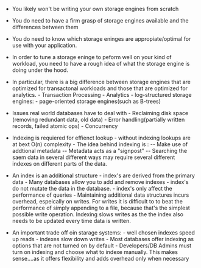 *   You likely won't be writing your own storage engines from scratch

*   You do need to have a firm grasp of storage engines available and the 
    differences between them
    
*   You do need to know which storage eninges are appropiate/optimal for use with 
    your application.
    
    
*   In order to tune a storage eninge to peform well on your kind of workload,
    you need to have a rough idea of what the storage engine is doing under the
    hood.
    
    
*   In particular, there is a big difference between storage
    engines that are optimized for transactonal workloads and those
    that are optimized for analytics.
        -   Transaction Processing
        -   Analytics
        -   log-structured storage engines:
        -   page-oriented storage engines(such as B-trees)
        
        
   
 *  Issues real world databases have to deal with
        -   Reclaiming disk space (removing redundant data, old data)
        -   Error handling(partially written records, failed atomic ops)
        -   Concurrency
 
 *  Indexing is requiered for effienct lookup
        -   without indexing lookups are at bext O(n) complexity
        -   The idea behind indexing is :
            --  Make use of addtional metadata
            --  Metadata acts as a "signpost"
            --  Searching the saem data in several different
                ways  may require several different
                indexes on different parts of the data.

*   An index is an additional structure
        -   index's are derived from the primary data
        -   Many databases allow you to add and remove indexes
        -   index's do not mutate the data in the database.
        -   index's only affect the performance of queries
        -   Maintaining additional data structures incurs overhead, 
            espeically on writes.  For writes it is difficult to
            to beat the performance of simply appending to
            a file, because that's the simplest possible write operation.
            Indexing slows writes as the the index also needs to be updated
            every time data is written.
*   An important trade off oin starage systems:
        -   well chosen indexes speed up reads
        -   indexes slow down writes
        -   Most databases offer indexing as options that
            are not turned on by default
        -   Developers/DB Admins must turn on indexing and choose
            what to indexe manually.  This makes sense....as it offers
            flexibility and adds overhead only when necessary
            
            
